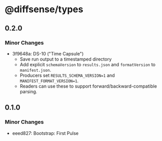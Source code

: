 # @diffsense/types

## 0.2.0

### Minor Changes

- 3f9648a: DS-10 ("Time Capsule")
  - Save run output to a timestamped directory
  - Add explicit `schemaVersion` to `results.json` and `formatVersion` to `manifest.json`.
  - Producers set `RESULTS_SCHEMA_VERSION=1` and `MANIFEST_FORMAT_VERSION=1`.
  - Readers can use these to support forward/backward-compatible parsing.

## 0.1.0

### Minor Changes

- eeed827: Bootstrap: First Pulse
